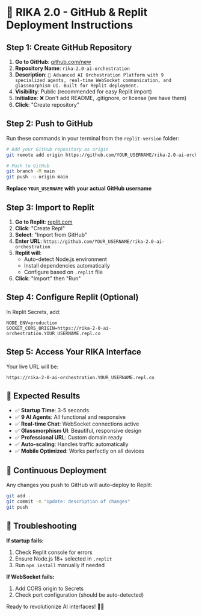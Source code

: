 # 🚀 RIKA 2.0 - GitHub & Replit Deployment Instructions

## Step 1: Create GitHub Repository

1. **Go to GitHub**: [github.com/new](https://github.com/new)
2. **Repository Name**: `rika-2.0-ai-orchestration`
3. **Description**: `🧠 Advanced AI Orchestration Platform with 9 specialized agents, real-time WebSocket communication, and glassmorphism UI. Built for Replit deployment.`
4. **Visibility**: Public (recommended for easy Replit import)
5. **Initialize**: ❌ Don't add README, .gitignore, or license (we have them)
6. **Click**: "Create repository"

## Step 2: Push to GitHub

Run these commands in your terminal from the `replit-version` folder:

```bash
# Add your GitHub repository as origin
git remote add origin https://github.com/YOUR_USERNAME/rika-2.0-ai-orchestration.git

# Push to GitHub
git branch -M main
git push -u origin main
```

**Replace `YOUR_USERNAME` with your actual GitHub username**

## Step 3: Import to Replit

1. **Go to Replit**: [replit.com](https://replit.com)
2. **Click**: "Create Repl"
3. **Select**: "Import from GitHub" 
4. **Enter URL**: `https://github.com/YOUR_USERNAME/rika-2.0-ai-orchestration`
5. **Replit will**: 
   - Auto-detect Node.js environment
   - Install dependencies automatically
   - Configure based on `.replit` file
6. **Click**: "Import" then "Run"

## Step 4: Configure Replit (Optional)

In Replit Secrets, add:
```
NODE_ENV=production
SOCKET_CORS_ORIGIN=https://rika-2-0-ai-orchestration.YOUR_USERNAME.repl.co
```

## Step 5: Access Your RIKA Interface

Your live URL will be:
```
https://rika-2-0-ai-orchestration.YOUR_USERNAME.repl.co
```

## 🎯 Expected Results

- ✅ **Startup Time**: 3-5 seconds
- ✅ **9 AI Agents**: All functional and responsive
- ✅ **Real-time Chat**: WebSocket connections active
- ✅ **Glassmorphism UI**: Beautiful, responsive design
- ✅ **Professional URL**: Custom domain ready
- ✅ **Auto-scaling**: Handles traffic automatically
- ✅ **Mobile Optimized**: Works perfectly on all devices

## 🔄 Continuous Deployment

Any changes you push to GitHub will auto-deploy to Replit:
```bash
git add .
git commit -m "Update: description of changes"
git push
```

## 🚨 Troubleshooting

**If startup fails:**
1. Check Replit console for errors
2. Ensure Node.js 18+ selected in `.replit`
3. Run `npm install` manually if needed

**If WebSocket fails:**
1. Add CORS origin to Secrets
2. Check port configuration (should be auto-detected)

Ready to revolutionize AI interfaces! 🧠✨